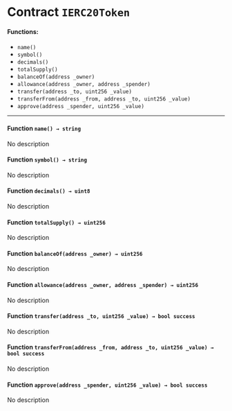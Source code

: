 # Contract `IERC20Token`



#### Functions:
- `name()`
- `symbol()`
- `decimals()`
- `totalSupply()`
- `balanceOf(address _owner)`
- `allowance(address _owner, address _spender)`
- `transfer(address _to, uint256 _value)`
- `transferFrom(address _from, address _to, uint256 _value)`
- `approve(address _spender, uint256 _value)`


---

#### Function `name() → string`
No description
#### Function `symbol() → string`
No description
#### Function `decimals() → uint8`
No description
#### Function `totalSupply() → uint256`
No description
#### Function `balanceOf(address _owner) → uint256`
No description
#### Function `allowance(address _owner, address _spender) → uint256`
No description
#### Function `transfer(address _to, uint256 _value) → bool success`
No description
#### Function `transferFrom(address _from, address _to, uint256 _value) → bool success`
No description
#### Function `approve(address _spender, uint256 _value) → bool success`
No description



